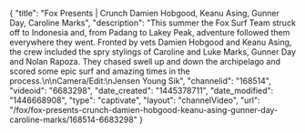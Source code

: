 {
    "title": "Fox Presents | Crunch Damien Hobgood, Keanu Asing, Gunner Day, Caroline Marks",
    "description": "This summer the Fox Surf Team struck off to Indonesia and, from Padang to Lakey Peak, adventure  followed them everywhere they went. Fronted by vets Damien Hobgood and Keanu Asing, the crew included the spry stylings of Caroline and Luke Marks, Gunner Day and Nolan Rapoza. They chased swell up and down the archipelago and scored some epic surf and amazing times in the process.\n\nCamera\/Edit:\nJensen Young Sik",
    "channelid": "168514",
    "videoid": "6683298",
    "date_created": "1445378711",
    "date_modified": "1446668908",
    "type": "captivate",
    "layout": "channelVideo",
    "url": "\/fox\/fox-presents-crunch-damien-hobgood-keanu-asing-gunner-day-caroline-marks\/168514-6683298"
}